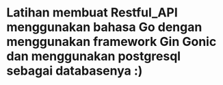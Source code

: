 # Latihan membuat Restful_API menggunakan bahasa Go dengan menggunakan framework Gin Gonic dan menggunakan postgresql sebagai databasenya :)
